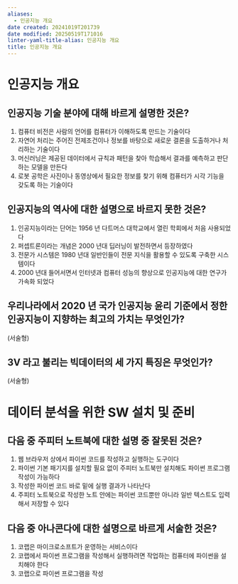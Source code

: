 ```yaml
---
aliases:
  - 인공지능 개요
date created: 20241019T201739
date modified: 20250519T171016
linter-yaml-title-alias: 인공지능 개요
title: 인공지능 개요
---
```


# 인공지능 개요

## 인공지능 기술 분야에 대해 바르게 설명한 것은?

1. 컴퓨터 비전은 사람의 언어를 컴퓨터가 이해하도록 만드는 기술이다
2. 자연어 처리는 주어진 전제조건이나 정보를 바탕으로 새로운 결론을 도출하거나 처리하는 기술이다
3. 머신러닝은 제공된 데이터에서 규칙과 패턴을 찾아 학습해서 결과를 예측하고 판단하는 모델을 만든다
4. 로봇 공학은 사진이나 동영상에서 필요한 정보를 찾기 위해 컴퓨터가 시각 기능을 갖도록 하는 기술이다

## 인공지능의 역사에 대한 설명으로 바르지 못한 것은?

1. 인공지능이라는 단어는 1956 년 다트머스 대학교에서 열린 학회에서 처음 사용되었다
2. 퍼셉트론이라는 개념은 2000 년대 딥러닝이 발전하면서 등장하였다
3. 전문가 시스템은 1980 년대 일반인들이 전문 지식을 활용할 수 있도록 구축한 시스템이다
4. 2000 년대 들어서면서 인터넷과 컴퓨터 성능의 향상으로 인공지능에 대한 연구가 가속화 되었다

## 우리나라에서 2020 년 국가 인공지능 윤리 기준에서 정한 인공지능이 지향하는 최고의 가치는 무엇인가?

(서술형)

## 3V 라고 불리는 빅데이터의 세 가지 특징은 무엇인가?

(서술형)

# 데이터 분석을 위한 SW 설치 및 준비

## 다음 중 주피터 노트북에 대한 설명 중 잘못된 것은?

1. 웹 브라우저 상에서 파이썬 코드를 작성하고 실행하는 도구이다
2. 파이썬 기본 패기지를 설치할 필요 없이 주피터 노트북만 설치해도 파이썬 프로그램 작성이 가능하다
3. 작성한 파이썬 코드 바로 밑에 실행 결과가 나타난다
4. 주피터 노트북으로 작성한 노트 안에는 파이썬 코드뿐만 아니라 일반 텍스트도 입력해서 저장할 수 있다

## 다음 중 아나콘다에 대한 설명으로 바르게 서술한 것은?

1. 코랩은 마이크로소프트가 운영하는 서비스이다
2. 코랩에서 파이썬 프로그램을 작성해서 실행하려면 작업하는 컴퓨터에 파이썬을 설치해야 한다
3. 코랩으로 파이썬 프로그램을 작성
